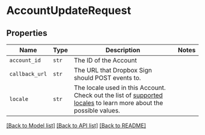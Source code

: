 # AccountUpdateRequest



## Properties
Name | Type | Description | Notes
------------ | ------------- | ------------- | -------------
| `account_id` | ```str``` |  The ID of the Account  |  |
| `callback_url` | ```str``` |  The URL that Dropbox Sign should POST events to.  |  |
| `locale` | ```str``` |  The locale used in this Account. Check out the list of [supported locales](/api/reference/constants/#supported-locales) to learn more about the possible values.  |  |

[[Back to Model list]](../README.md#documentation-for-models) [[Back to API list]](../README.md#documentation-for-api-endpoints) [[Back to README]](../README.md)

